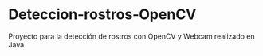 # Deteccion-rostros-OpenCV

Proyecto para la detección de rostros con OpenCV y Webcam realizado en Java
